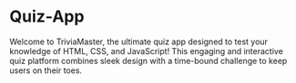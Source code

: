 # Quiz-App
Welcome to TriviaMaster, the ultimate quiz app designed to test your knowledge of HTML, CSS, and JavaScript! This engaging and interactive quiz platform combines sleek design with a time-bound challenge to keep users on their toes.
